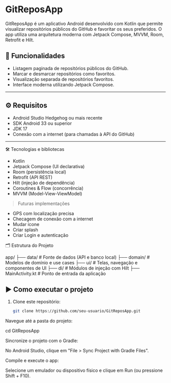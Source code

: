 # GitReposApp

GitReposApp é um aplicativo Android desenvolvido com Kotlin que permite visualizar repositórios públicos do GitHub e favoritar os seus preferidos. O app utiliza uma arquitetura moderna com Jetpack Compose, MVVM, Room, Retrofit e Hilt.

## 📱 Funcionalidades

- Listagem paginada de repositórios públicos do GitHub.
- Marcar e desmarcar repositórios como favoritos.
- Visualização separada de repositórios favoritos.
- Interface moderna utilizando Jetpack Compose.

---

## ⚙️ Requisitos

- Android Studio Hedgehog ou mais recente
- SDK Android 33 ou superior
- JDK 17
- Conexão com a internet (para chamadas à API do GitHub)

---

🛠️ Tecnologias e bibliotecas
- Kotlin
- Jetpack Compose (UI declarativa)
- Room (persistência local)
- Retrofit (API REST)
- Hilt (injeção de dependência)
- Coroutines & Flow (concorrência)
- MVVM (Model-View-ViewModel)

> Futuras implementações

- GPS com localização precisa
- Checagem de conexão com a internet
- Mudar ícone
- Criar splash
- Criar Login e autenticação


🗂 Estrutura do Projeto

app/
├── data/           # Fonte de dados (API e banco local)
├── domain/         # Modelos de domínio e use cases
├── ui/             # Telas, navegação e componentes de UI
├── di/             # Módulos de injeção com Hilt
├── MainActivity.kt # Ponto de entrada da aplicação


## ▶️ Como executar o projeto

1. Clone este repositório:

   ```bash
   git clone https://github.com/seu-usuario/GitReposApp.git

Navegue até a pasta do projeto:

cd GitReposApp

Sincronize o projeto com o Gradle:

No Android Studio, clique em "File > Sync Project with Gradle Files".

Compile e execute o app:

Selecione um emulador ou dispositivo físico e clique em Run (ou pressione Shift + F10).